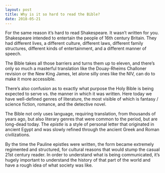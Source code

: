 ```yaml
---
layout: post
title: Why is it so hard to read the Bible?
date: 2018-05-21
---
```


<p>For the same reason it’s hard to read Shakespeare. It wasn’t written for you. Shakespeare intended to entertain the people of 16th century Britain. They had different lives, a different culture, different laws, different family structures, different kinds of entertainment, and a different manner of speech.</p><p>The Bible takes all those barriers and turns them up to eleven, and there’s only so much a masterful translation like the Douay-Rheims Challoner revision or the New King James, let alone silly ones like the NIV, can do to make it more accessible.</p><p>There’s also confusion as to exactly what purpose the Holy Bible is being expected to serve vs. the manner in which it was written. Here today we have well-defined genres of literature, the most visible of which is fantasy / science fiction, romance, and the detective novel.</p><p>The Bible not only uses language, requiring translation, from thousands of years ago, but also literary genres that were common to the period, but are long-dead today. The <i>epistle</i> is a style of personal letter that originated in ancient Egypt and was slowly refined through the ancient Greek and Roman civilizations.</p><p>By the time the Pauline epistles were written, the form became extremely regimented and structured, for cultural reasons that would stump the casual 21st century reader. In order to understand what is being communicated, it’s hugely important to understand the history of that part of the world and have a rough idea of what society was like.</p>
